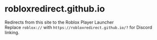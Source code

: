 # robloxredirect.github.io
Redirects from this site to the Roblox Player Launcher <br/>
Replace `roblox://` with `https://robloxredirect.github.io/?` for Discord linking.
